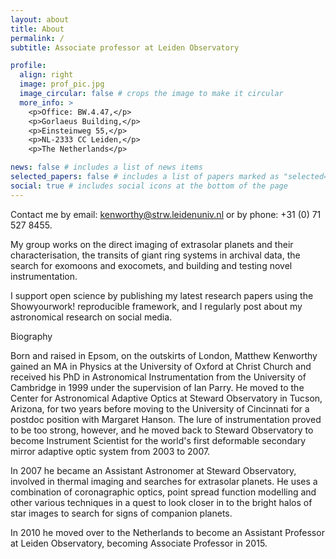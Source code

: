 ```yaml
---
layout: about
title: About
permalink: /
subtitle: Associate professor at Leiden Observatory

profile:
  align: right
  image: prof_pic.jpg
  image_circular: false # crops the image to make it circular
  more_info: >
    <p>Office: BW.4.47,</p>
    <p>Gorlaeus Building,</p>
    <p>Einsteinweg 55,</p>
    <p>NL-2333 CC Leiden,</p>
    <p>The Netherlands</p>

news: false # includes a list of news items
selected_papers: false # includes a list of papers marked as "selected={true}"
social: true # includes social icons at the bottom of the page
---
```

Contact me by email: <kenworthy@strw.leidenuniv.nl> or by phone: +31 (0) 71 527 8455.

My group works on the direct imaging of extrasolar planets and their characterisation, the transits of giant ring systems in archival data, the search for exomoons and exocomets, and building and testing novel instrumentation.

I support open science by publishing my latest research papers using the Showyourwork! reproducible framework, and I regularly post about my astronomical research on social media.

Biography

Born and raised in Epsom, on the outskirts of London, Matthew Kenworthy gained an MA in Physics at the University of Oxford at Christ Church and received his PhD in Astronomical Instrumentation from the University of Cambridge in 1999 under the supervision of Ian Parry. He moved to the Center for Astronomical Adaptive Optics at Steward Observatory in Tucson, Arizona, for two years before moving to the University of Cincinnati for a postdoc position with Margaret Hanson. The lure of instrumentation proved to be too strong, however, and he moved back to Steward Observatory to become Instrument Scientist for the world's first deformable secondary mirror adaptive optic system from 2003 to 2007.

In 2007 he became an Assistant Astronomer at Steward Observatory, involved in thermal imaging and searches for extrasolar planets. He uses a combination of coronagraphic optics, point spread function modelling and other various techniques in a quest to look closer in to the bright halos of star images to search for signs of companion planets.

In 2010 he moved over to the Netherlands to become an Assistant Professor at Leiden Observatory, becoming Associate Professor in 2015.